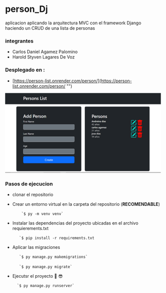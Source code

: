 # person_Dj
aplicacion aplicando la arquitectura MVC con el framework Django haciendo un CRUD de una lista de personas 

### integrantes
- Carlos Daniel Agamez Palomino 
- Harold Styven Lagares De Voz

### Desplegado en :

-  [https://person-list.onrender.com/person/](https://person-list.onrender.com/person/ "")

![Como se ve la app](/Captura.PNG)

### Pasos de ejecucion

- clonar el repositorio
- Crear un entorno virtual en la carpeta del repositorio (**RECOMENDABLE**) 
 
          `$ py -m venv venv`

- Instalar las dependencias del proyecto ubicadas en el archivo requierements.txt

         `$ pip install -r requirements.txt

- Aplicar las migraciones 
 
         `$ py manage.py makemigrations`

         `$ py manage.py migrate`

- Ejecutsr el proyecto :muscle: :sunglasses: 
 
        `$ py manage.py runserver`

